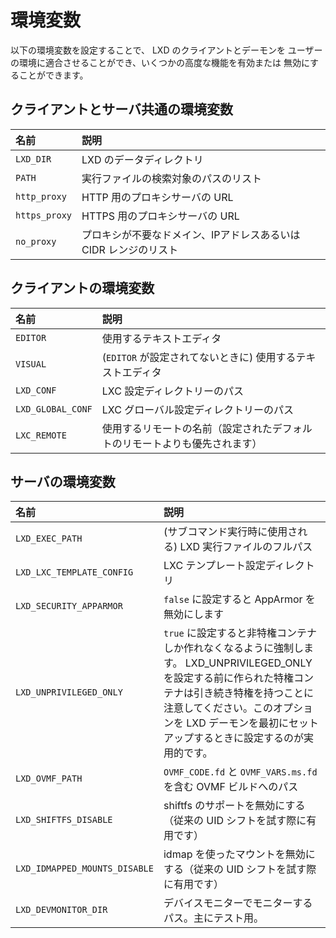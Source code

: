 # 環境変数
以下の環境変数を設定することで、 LXD のクライアントとデーモンを
ユーザーの環境に適合させることができ、いくつかの高度な機能を有効または
無効にすることができます。

## クライアントとサーバ共通の環境変数
名前          | 説明
:---          | :----
`LXD_DIR`     | LXD のデータディレクトリ
`PATH`        | 実行ファイルの検索対象のパスのリスト
`http_proxy`  | HTTP 用のプロキシサーバの URL
`https_proxy` | HTTPS 用のプロキシサーバの URL
`no_proxy`    | プロキシが不要なドメイン、IPアドレスあるいは CIDR レンジのリスト

## クライアントの環境変数
名前              | 説明
:---              | :----
`EDITOR`          | 使用するテキストエディタ
`VISUAL`          | (`EDITOR` が設定されてないときに) 使用するテキストエディタ
`LXD_CONF`        | LXC 設定ディレクトリーのパス
`LXD_GLOBAL_CONF` | LXC グローバル設定ディレクトリーのパス
`LXC_REMOTE`      | 使用するリモートの名前（設定されたデフォルトのリモートよりも優先されます）

## サーバの環境変数
名前                            | 説明
:---                            | :----
`LXD_EXEC_PATH`                 | (サブコマンド実行時に使用される) LXD 実行ファイルのフルパス
`LXD_LXC_TEMPLATE_CONFIG`       | LXC テンプレート設定ディレクトリ
`LXD_SECURITY_APPARMOR`         | `false` に設定すると AppArmor を無効にします
`LXD_UNPRIVILEGED_ONLY`         | `true` に設定すると非特権コンテナしか作れなくなるように強制します。 LXD_UNPRIVILEGED_ONLY を設定する前に作られた特権コンテナは引き続き特権を持つことに注意してください。このオプションを LXD デーモンを最初にセットアップするときに設定するのが実用的です。
`LXD_OVMF_PATH`                 | `OVMF_CODE.fd` と `OVMF_VARS.ms.fd` を含む OVMF ビルドへのパス
`LXD_SHIFTFS_DISABLE`           | shiftfs のサポートを無効にする（従来の UID シフトを試す際に有用です）
`LXD_IDMAPPED_MOUNTS_DISABLE`   | idmap を使ったマウントを無効にする（従来の UID シフトを試す際に有用です）
`LXD_DEVMONITOR_DIR`            | デバイスモニターでモニターするパス。主にテスト用。
